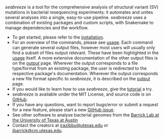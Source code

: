 
_seabreeze_ is a tool for the comprehensive analysis of structural variant (SV) mutations in bacterial resequencing experiments; it automates and unites several analyses into a single, easy-to-use pipeline. _seabreeze_ uses a combination of existing packages and custom scripts, with Snakemake to manage dependencies and the workflow.

- To get started, please refer to the [installation](installation.md).
- For an overview of the commands, please see [usage](usage.md). Each command can generate several output files, however most users will usually only find a subset of files output relevant. These have been highlighted in the [usage](usage.md) itself. A more extensive documentation of the other output files is on the [output](output.md) page. Wherever the output corresponds to a file type/format from an existing package, the user is redirected to the respective package's documentation. Wherever the output corresponds a new file format specific to _seabreeze_, it is described on the [output](output.md) page.
- If you would like to learn how to use _seabreeze_, give the [tutorial](tutorial.md) a try.
- _seabreeze_ is available under the MIT License, and source code is on [GitHub](https://github.com/barricklab/seabreeze).
- If you have any questions, want to report bugs/error or submit a request for a new feature, please start a new [GitHub issue](https://github.com/barricklab/seabreeze/issues). 
- See other software to analyse bacterial genomes from the [Barrick Lab at the University of Texas at Austin](https://barricklab.org/twiki/bin/view/Lab/SoftwareList. )
- Contact the creators at irazibbu@utexas.edu or jbarrick@cm.utexas.edu.